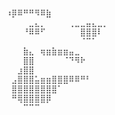 
⠰⡿⠿⠛⠛⠻⠿⣷  
⠀⠀⠀⠀⣀⣄⡀⠀⠀⠀⠀⢀⣀⣀⣤⣄⣀⡀  
⠀⠀⠀⠘⠿⠿⠋⠀⠀⠀⠀⠀⠀⣿⣿⣿⠇  
⠀⠀⠀⠀⠀⠀⠀⠀⠀⠀⠀⠀⠀⠈⠉⠁  
⠀⠀⠀⣷⣄⠀⢶⣶⣷⣶⣶⣤⣀  
⠀⠀⠀⣿⣿⠀⠀⠀⠀⠀⠈⠙⠻⠗  
⠀⠀⣰⣿⣿  
⠀⣠⣿⣿⣿⣥⣶⣶⣿⣿⣿⠿⠿⠛⠃  
⠀⣿⣿⣿⣿⣿⣿⣿⣿⠁  
⠀⠛⢿⣿⣿⣿⣿⡿  
⠀⠀⠀⠉⠉⠉  
  
